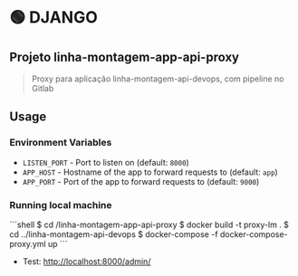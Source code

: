 # 🟢 DJANGO

## Projeto linha-montagem-app-api-proxy

  > Proxy para aplicação linha-montagem-api-devops, com pipeline no Gitlab

## Usage

### Environment Variables

- `LISTEN_PORT` - Port to listen on (default: `8000`)
- `APP_HOST` - Hostname of the app to forward requests to (default: `app`)
- `APP_PORT` - Port of the app to forward requests to (default: `9000`)

### Running local machine

´´´shell
  $ cd /linha-montagem-app-api-proxy
  $ docker build -t proxy-lm .
  $ cd ../linha-montagem-api-devops
  $ docker-compose -f docker-compose-proxy.yml up
´´´

- Test: <http://localhost:8000/admin/>
